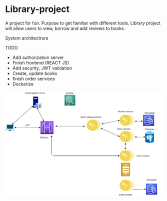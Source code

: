 # Library-project
A project for fun. Purpose to get familiar with different tools. Library project will allow users to view, borrow and add reviews to books.

System architectrure

TODO
- Add authorization server
- Finish frontend (REACT JS)
- Add security, JWT validation
- Create, update books
- finish order services
- Dockerize

![alt text](https://github.com/Rofor51/Library-project/blob/master/dig.png)
